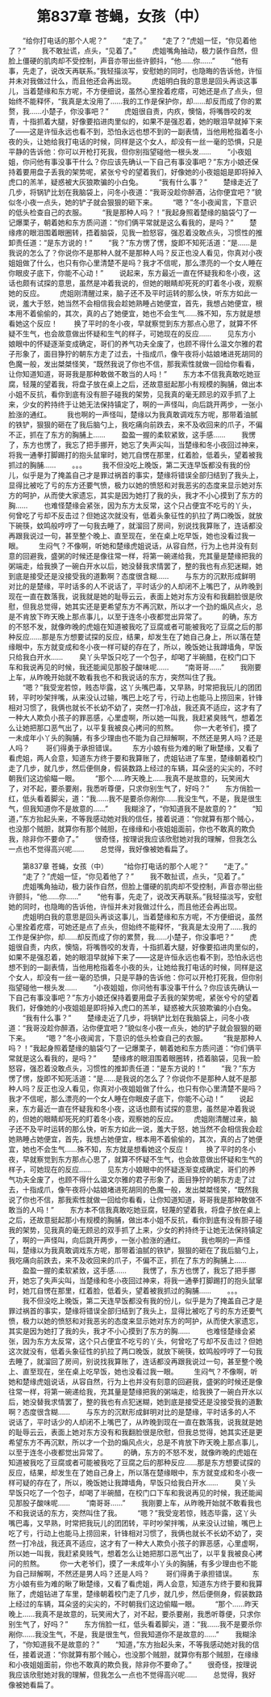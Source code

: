 # 　　第837章 苍蝇，女孩（中）
　　“给你打电话的那个人呢？”
　　“走了。”
　　“走了？”虎姐一怔，“你见着他了？”
　　我不敢扯谎，点头，“见着了。”
　　虎姐嘴角抽动，极力装作自然，但脸上僵硬的肌肉却不受控制，声音亦带出些许颤抖，“他……你……”
　　“他有事，先走了，说改天再联系。”我轻描淡写，安慰她的同时，也隐晦的告诉他，许恒并未对我做过什么，而且他还会再出现。
　　虎姐明白我的意思是回头再谈这事儿，当着楚缘和东方呢，不方便细说，虽然心里拴着疙瘩，可她还是点了点头，但始终不能释怀，“我真是太没用了……我的工作是保护你，却……却反而成了你的累赘，我……小楚子，你没事吧？”
　　虎姐很自责，内疚，懊恼，将嘴唇咬的发青，十指抓着大腿，好像要掐进肉里似的，如果不是强忍着，她的眼泪早就掉下来了——这是许恒永远也看不到，恐怕永远也想不到的一副表情，当他用枪指着冬小夜的头，让她给我打电话的时候，同样是这个女人，却没有一丝一毫的恐惧，只是平静的告诉他：你可以开枪打死我，但你别指望碰他一根头发……
　　“小夜姐姐，你问他有事没事干什么？你应该先确认一下自己有事没事吧？”东方小娘还保持着要用盘子丢我的架势呢，紧张兮兮的望着我们，好像她的小夜姐姐是即将掉入虎口的羔羊，疑惑被大灰狼欺骗的小白兔。
　　“我有什么事？”
　　楚缘走近了几步，将锅铲比划在我脑袋上，问冬小夜道：“我哥没趁你醉酒，沾你便宜吧？”貌似冬小夜一点头，她的铲子就会狠狠的砸下来。
　　“嗯？”冬小夜闻言，下意识的低头检查自己的衣服。
　　“我是那种人吗？！”我起身照着楚缘的脑袋勺了一记爆栗子，朝着她和东方质问道：“你们俩平常就是这么看我的，是吗？”
　　楚缘疼的眼泪围着眼圈转，捂着脑袋，见我一脸怒容，强忍着没敢点头，习惯性的推卸责任道：“是东方说的！”
　　“我？”东方愣了愣，旋即不知死活道：“是……是我说的怎么了？你说你不是那种人就不是那种人吗？反正也没人看见，你真对小夜姐姐做了什么，也只有你心里清楚不是吗？我才不信呢，那么漂亮的一个女人睡在你眼皮子底下，你能不心动！”
　　说起来，东方最近一直在怀疑我和冬小夜，这话也颇有试探的意思，虽然是冲着我说的，但她的眼睛却死死的盯着冬小夜，观察她的反应。
　　虎姐刚清醒过来，脑子还不及平时运转的那么快，听东方如此一说，羞大于怒，她当然不会相信我会趁她熟睡占她便宜，首先，我想占她便宜，根本用不着偷偷的，其次，真的占了她便宜，她也不会生气……殊不知，东方就是想看她这个反应！
　　换了平时的冬小夜，早就察觉到东方那点心思了，就算不怀疑不生气，也会故意做出怀疑和生气的样子，可她现在的反应……
　　见东方小娘眼中的怀疑逐渐变成确定，哥们的养气功夫全废了，也顾不得什么温文尔雅的君子形象了，面目狰狞的朝东方走了过去，十指成爪，像午夜将小姑娘堵进死胡同的色魔一般，发出桀桀怪笑，“既然我说了你也不信，那我索性就做一回给你看看，让你知道知道，哥哥我是那种敢做不敢当的人吗！”
　　东方本不信我真敢吃她豆腐，轻蔑的望着我，将盘子放在桌上之后，还故意挺起那小有规模的胸脯，做出本小姐不反抗，看你到底有没有胆子碰我的架势，见我真的毫无顾忌的双手抓了上来，少女的矜持终于让她无法保持镇定了，啊的一声怪叫，向后跳开两步，一张小脸涨的通红。
　　我也啊的一声怪叫，楚缘以为我真敢调戏东方呢，那带着油腻的铁铲，狠狠的砸在了我后脑勺上，我吃痛向前跌去，来不及收回来的爪子，不偏不正，抓在了东方的胸脯上……
　　盈盈一握的柔软紧致，这手感……
　　我愣了，东方也愣了，我忘了把手挪开，她忘了失声尖叫，当楚缘和冬小夜回过神来，将我一通拳打脚踢打的抱头鼠窜时，她兀自愣在那里，红着脸，低着头，望着被我抓过的胸脯……
　　。。。
　　我不但没吃上晚饭，第二天连早饭都没有我的份儿，似乎是为了掩盖自己才是罪过祸首的事实，楚缘将错误全部归结到了我头上，显得比被吃了亏的东方还要气愤，极力以她的愤怒和对我恶劣的态度来显示她对东方的呵护，从而使大家遗忘，其实是因为她打了我的头，我才不小心摸到了东方的胸……
　　也难怪楚缘会紧张，因为东方太反常，这个只占便宜不吃亏的丫头，何曾吃了亏却不反击过？但她这次就没有，低着头象征性的扒拉了两口晚饭，就放下碗筷，蚊鸣般哼哼了一句我去睡了，就溜回了房间，别说找我算账了，连话都没再跟我说过一句，甚至整个晚上、直至现在，坐在桌上吃早饭，她也没看过我一眼。
　　生闷气？不像啊，听她和楚缘虎姐说话，从容自然，行为上也并没有刻意的回避我，盛粥的时候还是像往常一样，将第一碗递给我，充其量是楚缘把我的粥端走，给我换了一碗白开水以后，她没替我求情罢了，整的我也有点犯迷糊，她到底是接受还是没接受我的道歉啊？态度很含糊……
　　与东方的沉默形成鲜明对比的是楚缘，平时话多的人不说话了，平时话少的人却闭不上嘴巴了，从昨晚到现在一直在数落我，说我就是她的耻辱云云，表面上她对东方没有和我翻脸很是欣慰，但我总觉得，她其实还是更希望东方不再沉默，所以才一个劲的煽风点火，总是不肯放下昨天晚上那点事儿，以至于连冬小夜都觉出异常了。
　　的确，东方的不怒不发，就像昨晚的虎姐在知道被我吃了豆腐或者可能被我吃了豆腐之后的那种反应……那是东方想要试探的反应，结果，却发生在了她自己身上，所以落在楚缘眼中，东方就变成和冬小夜一样可疑的存在了，所以，晚饭她让我蹲墙角，早饭只给我白开水……
　　臭丫头早饭只吃了一个包子，却喝了半碗醋，在校门口下车和我说再见的时候，我还能闻见那股子酸味呢……
　　“南哥哥……”
　　我刚要上车，从昨晚开始就不敢看我也不和我说话的东方，突然叫住了我。
　　“嗯？”我受宠若惊，贱态毕露，这丫头嘴巴毒，又早熟，时常把我玩儿的团团转，平时吵架拌嘴，从来没认过输，嘴巴上吃了亏，行动上也能马上捞回来，针锋相对习惯了，我俩也就长不长幼不幼了，突然一打冷战，我还真不适应，这才有了一种大人欺负小孩子的罪恶感，心里虚啊，所以她一叫我，我赶紧臭贱气，想着怎么让她把那口恶气出了，以平复我被良心拷问的煎熬。
　　你一大老爷们，摸了一未成年小丫头的胸脯，有多少理由也不能为自己辩解啊，不然还是男人吗？还是人吗？
　　哥们得勇于承担错误。
　　东方小娘有些为难的瞅了瞅楚缘，又看了看虎姐，两人会意，知道东方终于要和我算账了，虎姐钻进了车里，楚缘朝着校门走了几步，就几步，然后便侧身，假装数路上经过的车辆，耳朵竖的尖尖的，不时朝我们这边偷瞄一眼。
　　“那个……昨天晚上……我真不是故意的，玩笑闹大了，对不起，要杀要剐，我悉听尊便，只求你别生气了，好吗？”
　　东方俏脸一红，低头看着脚尖，道：“我……我不是要杀你剐你……我没生气，不是，我是很生气，但我知道你不是故意的……”
　　我糊涂了，“你知道我不是故意的？”
　　“知道，”东方抬起头来，不等我感动她对我的信任，接着说道：“你就算有那个贼心，也没那个贼胆，就算你有那个贼胆，在缘缘和小夜姐姐面前，你也不敢真的欺负我，除非你不要命了。”
　　很奇怪，按理说我应该欣慰她对我的理解，但我怎么一点也不觉得高兴呢……
　　总觉得，我好像被她看扁了。

　　第837章 苍蝇，女孩（中）
　　“给你打电话的那个人呢？”
　　“走了。”
　　“走了？”虎姐一怔，“你见着他了？”
　　我不敢扯谎，点头，“见着了。”
　　虎姐嘴角抽动，极力装作自然，但脸上僵硬的肌肉却不受控制，声音亦带出些许颤抖，“他……你……”
　　“他有事，先走了，说改天再联系。”我轻描淡写，安慰她的同时，也隐晦的告诉他，许恒并未对我做过什么，而且他还会再出现。
　　虎姐明白我的意思是回头再谈这事儿，当着楚缘和东方呢，不方便细说，虽然心里拴着疙瘩，可她还是点了点头，但始终不能释怀，“我真是太没用了……我的工作是保护你，却……却反而成了你的累赘，我……小楚子，你没事吧？”
　　虎姐很自责，内疚，懊恼，将嘴唇咬的发青，十指抓着大腿，好像要掐进肉里似的，如果不是强忍着，她的眼泪早就掉下来了——这是许恒永远也看不到，恐怕永远也想不到的一副表情，当他用枪指着冬小夜的头，让她给我打电话的时候，同样是这个女人，却没有一丝一毫的恐惧，只是平静的告诉他：你可以开枪打死我，但你别指望碰他一根头发……
　　“小夜姐姐，你问他有事没事干什么？你应该先确认一下自己有事没事吧？”东方小娘还保持着要用盘子丢我的架势呢，紧张兮兮的望着我们，好像她的小夜姐姐是即将掉入虎口的羔羊，疑惑被大灰狼欺骗的小白兔。
　　“我有什么事？”
　　楚缘走近了几步，将锅铲比划在我脑袋上，问冬小夜道：“我哥没趁你醉酒，沾你便宜吧？”貌似冬小夜一点头，她的铲子就会狠狠的砸下来。
　　“嗯？”冬小夜闻言，下意识的低头检查自己的衣服。
　　“我是那种人吗？！”我起身照着楚缘的脑袋勺了一记爆栗子，朝着她和东方质问道：“你们俩平常就是这么看我的，是吗？”
　　楚缘疼的眼泪围着眼圈转，捂着脑袋，见我一脸怒容，强忍着没敢点头，习惯性的推卸责任道：“是东方说的！”
　　“我？”东方愣了愣，旋即不知死活道：“是……是我说的怎么了？你说你不是那种人就不是那种人吗？反正也没人看见，你真对小夜姐姐做了什么，也只有你心里清楚不是吗？我才不信呢，那么漂亮的一个女人睡在你眼皮子底下，你能不心动！”
　　说起来，东方最近一直在怀疑我和冬小夜，这话也颇有试探的意思，虽然是冲着我说的，但她的眼睛却死死的盯着冬小夜，观察她的反应。
　　虎姐刚清醒过来，脑子还不及平时运转的那么快，听东方如此一说，羞大于怒，她当然不会相信我会趁她熟睡占她便宜，首先，我想占她便宜，根本用不着偷偷的，其次，真的占了她便宜，她也不会生气……殊不知，东方就是想看她这个反应！
　　换了平时的冬小夜，早就察觉到东方那点心思了，就算不怀疑不生气，也会故意做出怀疑和生气的样子，可她现在的反应……
　　见东方小娘眼中的怀疑逐渐变成确定，哥们的养气功夫全废了，也顾不得什么温文尔雅的君子形象了，面目狰狞的朝东方走了过去，十指成爪，像午夜将小姑娘堵进死胡同的色魔一般，发出桀桀怪笑，“既然我说了你也不信，那我索性就做一回给你看看，让你知道知道，哥哥我是那种敢做不敢当的人吗！”
　　东方本不信我真敢吃她豆腐，轻蔑的望着我，将盘子放在桌上之后，还故意挺起那小有规模的胸脯，做出本小姐不反抗，看你到底有没有胆子碰我的架势，见我真的毫无顾忌的双手抓了上来，少女的矜持终于让她无法保持镇定了，啊的一声怪叫，向后跳开两步，一张小脸涨的通红。
　　我也啊的一声怪叫，楚缘以为我真敢调戏东方呢，那带着油腻的铁铲，狠狠的砸在了我后脑勺上，我吃痛向前跌去，来不及收回来的爪子，不偏不正，抓在了东方的胸脯上……
　　盈盈一握的柔软紧致，这手感……
　　我愣了，东方也愣了，我忘了把手挪开，她忘了失声尖叫，当楚缘和冬小夜回过神来，将我一通拳打脚踢打的抱头鼠窜时，她兀自愣在那里，红着脸，低着头，望着被我抓过的胸脯……
　　。。。
　　我不但没吃上晚饭，第二天连早饭都没有我的份儿，似乎是为了掩盖自己才是罪过祸首的事实，楚缘将错误全部归结到了我头上，显得比被吃了亏的东方还要气愤，极力以她的愤怒和对我恶劣的态度来显示她对东方的呵护，从而使大家遗忘，其实是因为她打了我的头，我才不小心摸到了东方的胸……
　　也难怪楚缘会紧张，因为东方太反常，这个只占便宜不吃亏的丫头，何曾吃了亏却不反击过？但她这次就没有，低着头象征性的扒拉了两口晚饭，就放下碗筷，蚊鸣般哼哼了一句我去睡了，就溜回了房间，别说找我算账了，连话都没再跟我说过一句，甚至整个晚上、直至现在，坐在桌上吃早饭，她也没看过我一眼。
　　生闷气？不像啊，听她和楚缘虎姐说话，从容自然，行为上也并没有刻意的回避我，盛粥的时候还是像往常一样，将第一碗递给我，充其量是楚缘把我的粥端走，给我换了一碗白开水以后，她没替我求情罢了，整的我也有点犯迷糊，她到底是接受还是没接受我的道歉啊？态度很含糊……
　　与东方的沉默形成鲜明对比的是楚缘，平时话多的人不说话了，平时话少的人却闭不上嘴巴了，从昨晚到现在一直在数落我，说我就是她的耻辱云云，表面上她对东方没有和我翻脸很是欣慰，但我总觉得，她其实还是更希望东方不再沉默，所以才一个劲的煽风点火，总是不肯放下昨天晚上那点事儿，以至于连冬小夜都觉出异常了。
　　的确，东方的不怒不发，就像昨晚的虎姐在知道被我吃了豆腐或者可能被我吃了豆腐之后的那种反应……那是东方想要试探的反应，结果，却发生在了她自己身上，所以落在楚缘眼中，东方就变成和冬小夜一样可疑的存在了，所以，晚饭她让我蹲墙角，早饭只给我白开水……
　　臭丫头早饭只吃了一个包子，却喝了半碗醋，在校门口下车和我说再见的时候，我还能闻见那股子酸味呢……
　　“南哥哥……”
　　我刚要上车，从昨晚开始就不敢看我也不和我说话的东方，突然叫住了我。
　　“嗯？”我受宠若惊，贱态毕露，这丫头嘴巴毒，又早熟，时常把我玩儿的团团转，平时吵架拌嘴，从来没认过输，嘴巴上吃了亏，行动上也能马上捞回来，针锋相对习惯了，我俩也就长不长幼不幼了，突然一打冷战，我还真不适应，这才有了一种大人欺负小孩子的罪恶感，心里虚啊，所以她一叫我，我赶紧臭贱气，想着怎么让她把那口恶气出了，以平复我被良心拷问的煎熬。
　　你一大老爷们，摸了一未成年小丫头的胸脯，有多少理由也不能为自己辩解啊，不然还是男人吗？还是人吗？
　　哥们得勇于承担错误。
　　东方小娘有些为难的瞅了瞅楚缘，又看了看虎姐，两人会意，知道东方终于要和我算账了，虎姐钻进了车里，楚缘朝着校门走了几步，就几步，然后便侧身，假装数路上经过的车辆，耳朵竖的尖尖的，不时朝我们这边偷瞄一眼。
　　“那个……昨天晚上……我真不是故意的，玩笑闹大了，对不起，要杀要剐，我悉听尊便，只求你别生气了，好吗？”
　　东方俏脸一红，低头看着脚尖，道：“我……我不是要杀你剐你……我没生气，不是，我是很生气，但我知道你不是故意的……”
　　我糊涂了，“你知道我不是故意的？”
　　“知道，”东方抬起头来，不等我感动她对我的信任，接着说道：“你就算有那个贼心，也没那个贼胆，就算你有那个贼胆，在缘缘和小夜姐姐面前，你也不敢真的欺负我，除非你不要命了。”
　　很奇怪，按理说我应该欣慰她对我的理解，但我怎么一点也不觉得高兴呢……
　　总觉得，我好像被她看扁了。

